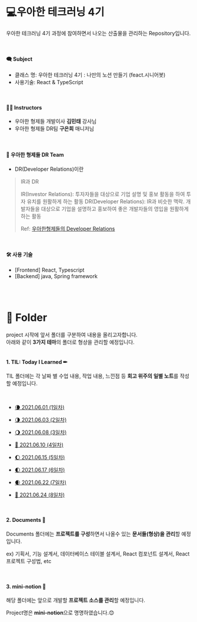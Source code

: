 # 💻우아한 테크러닝 4기

우아한 테크러닝 4기 과정에 참여하면서 나오는 산출물을 관리하는 Repository입니다.

<br>

#### 🗨 Subject

* 클래스 명: 우아한 테크러닝 4기 : 나만의 노션 만들기 (feact.시니어봇)
* 사용기술: React & TypeScript

<br>

#### 👨‍🏫 Instructors

* 우아한 형제들 개발이사 **김민태** 강사님
* 우아한 형제들 DR팀 **구은희** 매니저님

<br>

#### 🌟 우아한 형제들 DR Team
* DR(Developer Relations)이란 

> IR과 DR
>
> IR(Investor Relations): 투자자들을 대상으로 기업 설명 및 홍보 활동을 하여 투자 유치를 원활하게 하는 활동
> DR(Developer Relations): IR과 비슷한 맥락. 개발자들을 대상으로 기업을 설명하고 홍보하여 좋은 개발자들의 영입을 원활하게 하는 활동
>
> Ref: [우아한형제들의 Developer Relations](https://woowabros.github.io/woowabros/2018/04/15/developer-relations.html)

<br>

#### 🛠 사용 기술
- [Frontend] React, Typescript
- [Backend] java, Spring framework

<br>

<br>

# 📂 Folder

project 시작에 앞서 폴더를 구분하여 내용을 올리고자합니다. <br>아래와 같이 **3가지 테마**의 폴더로 형상을 관리할 예정입니다.
<br><br>

#### 1. TIL: Today I Learned ✏

TIL 폴더에는 각 날짜 별 수업 내용, 작업 내용, 느낀점 등 **회고 위주의 일별 노트**를 작성할 예정입니다.

<br>

* [🌘 2021.06.01 (1일차)]()

* [🌗 2021.06.03 (2일차)]()
* [🌖 2021.06.08 (3일차)]()
* [🌝 2021.06.10 (4일차)]()
* [🌔 2021.06.15 (5일차)]()
* [🌓 2021.06.17 (6일차)]()
* [🌒 2021.06.22 (7일차)]()
* [🌚 2021.06.24 (8일차)]()

<br>


#### 2. Documents 📑

Documents 폴더에는 **프로젝트를 구성**하면서 나올수 있는 **문서들(형상)을 관리**할 예정입니다.<br>

ex) 기획서, 기능 설계서, 데이터베이스 테이블 설계서, React 컴포넌트 설계서, React 프로젝트 구성법, etc

<br>


#### 3. mini-notion 💖

해당 폴더에는 앞으로 개발할 **프로젝트 소스를 관리**할 예정입니다. <br>

Project명은 **mini-notion**으로 명명하였습니다.😊
